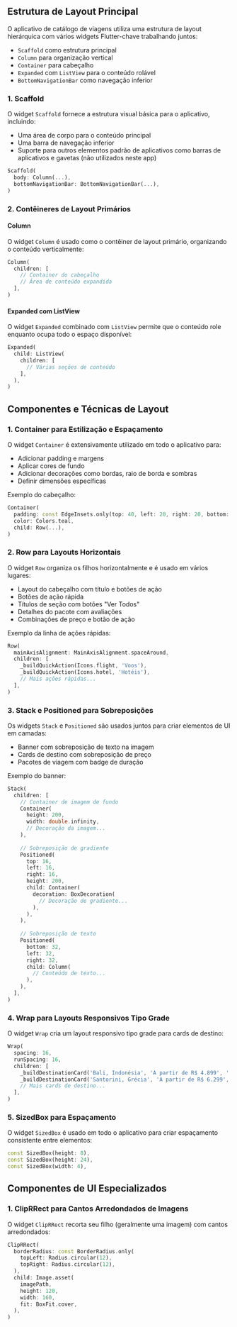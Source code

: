 ## Estrutura de Layout Principal

O aplicativo de catálogo de viagens utiliza uma estrutura de layout hierárquica com vários widgets Flutter-chave trabalhando juntos:

- `Scaffold` como estrutura principal
- `Column` para organização vertical
- `Container` para cabeçalho
- `Expanded` com `ListView` para o conteúdo rolável
- `BottomNavigationBar` como navegação inferior

### 1. Scaffold

O widget `Scaffold` fornece a estrutura visual básica para o aplicativo, incluindo:

- Uma área de corpo para o conteúdo principal  
- Uma barra de navegação inferior  
- Suporte para outros elementos padrão de aplicativos como barras de aplicativos e gavetas (não utilizados neste app)

```dart
Scaffold(
  body: Column(...),
  bottomNavigationBar: BottomNavigationBar(...),
)
```

### 2. Contêineres de Layout Primários

#### Column

O widget `Column` é usado como o contêiner de layout primário, organizando o conteúdo verticalmente:

```dart
Column(
  children: [
    // Container do cabeçalho
    // Área de conteúdo expandida
  ],
)
```

#### Expanded com ListView

O widget `Expanded` combinado com `ListView` permite que o conteúdo role enquanto ocupa todo o espaço disponível:

```dart
Expanded(
  child: ListView(
    children: [
      // Várias seções de conteúdo
    ],
  ),
)
```

## Componentes e Técnicas de Layout

### 1. Container para Estilização e Espaçamento

O widget `Container` é extensivamente utilizado em todo o aplicativo para:

- Adicionar padding e margens  
- Aplicar cores de fundo  
- Adicionar decorações como bordas, raio de borda e sombras  
- Definir dimensões específicas  

Exemplo do cabeçalho:

```dart
Container(
  padding: const EdgeInsets.only(top: 40, left: 20, right: 20, bottom: 16),
  color: Colors.teal,
  child: Row(...),
)
```

### 2. Row para Layouts Horizontais

O widget `Row` organiza os filhos horizontalmente e é usado em vários lugares:

- Layout do cabeçalho com título e botões de ação  
- Botões de ação rápida  
- Títulos de seção com botões "Ver Todos"  
- Detalhes do pacote com avaliações  
- Combinações de preço e botão de ação  

Exemplo da linha de ações rápidas:

```dart
Row(
  mainAxisAlignment: MainAxisAlignment.spaceAround,
  children: [
    _buildQuickAction(Icons.flight, 'Voos'),
    _buildQuickAction(Icons.hotel, 'Hotéis'),
    // Mais ações rápidas...
  ],
)
```

### 3. Stack e Positioned para Sobreposições

Os widgets `Stack` e `Positioned` são usados juntos para criar elementos de UI em camadas:

- Banner com sobreposição de texto na imagem  
- Cards de destino com sobreposição de preço  
- Pacotes de viagem com badge de duração  

Exemplo do banner:

```dart
Stack(
  children: [
    // Container de imagem de fundo
    Container(
      height: 200,
      width: double.infinity,
      // Decoração da imagem...
    ),
    
    // Sobreposição de gradiente
    Positioned(
      top: 16,
      left: 16,
      right: 16,
      height: 200,
      child: Container(
        decoration: BoxDecoration(
          // Decoração de gradiente...
        ),
      ),
    ),
    
    // Sobreposição de texto
    Positioned(
      bottom: 32,
      left: 32,
      right: 32,
      child: Column(
        // Conteúdo de texto...
      ),
    ),
  ],
)
```

### 4. Wrap para Layouts Responsivos Tipo Grade

O widget `Wrap` cria um layout responsivo tipo grade para cards de destino:

```dart
Wrap(
  spacing: 16,
  runSpacing: 16,
  children: [
    _buildDestinationCard('Bali, Indonésia', 'A partir de R$ 4.899', './assets/images/bali.jpg'),
    _buildDestinationCard('Santorini, Grécia', 'A partir de R$ 6.299', './assets/images/santorini.jpg'),
    // Mais cards de destino...
  ],
)
```

### 5. SizedBox para Espaçamento

O widget `SizedBox` é usado em todo o aplicativo para criar espaçamento consistente entre elementos:

```dart
const SizedBox(height: 8),
const SizedBox(height: 24),
const SizedBox(width: 4),
```

## Componentes de UI Especializados

### 1. ClipRRect para Cantos Arredondados de Imagens

O widget `ClipRRect` recorta seu filho (geralmente uma imagem) com cantos arredondados:

```dart
ClipRRect(
  borderRadius: const BorderRadius.only(
    topLeft: Radius.circular(12),
    topRight: Radius.circular(12),
  ),
  child: Image.asset(
    imagePath,
    height: 120,
    width: 160,
    fit: BoxFit.cover,
  ),
)
```

